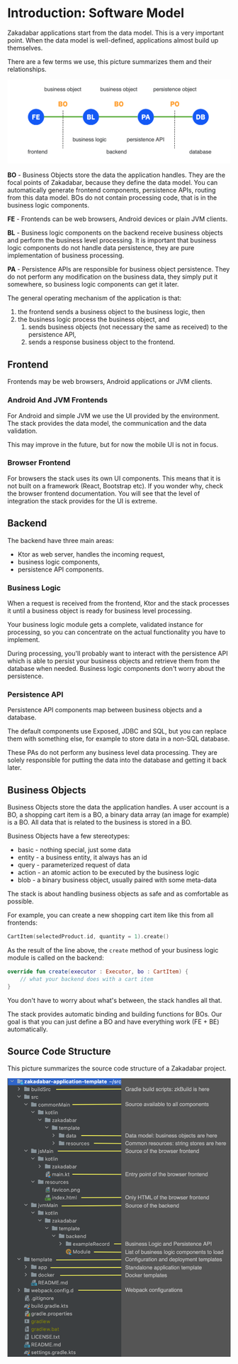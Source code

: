 # Introduction: Software Model

Zakadabar applications start from the data model. This is a very important point. When the data
model is well-defined, applications almost build up themselves.

There are a few terms we use, this picture summarizes them and their relationships.

![Terminology](./terminology.png)

**BO** - Business Objects store the data the application handles. They are the focal points
of Zakadabar, because they define the data model. You can automatically generate frontend
components, persistence APIs, routing from this data model. BOs do not contain processing
code, that is in the business logic components.

**FE** - Frontends can be web browsers, Android devices or plain JVM clients.

**BL** - Business logic components on the backend receive business objects and perform
the business level processing. It is important that business logic components do 
not handle data persistence, they are pure implementation of business processing.

**PA** - Persistence APIs are responsible for business object persistence. They do
not perform any modification on the business data, they simply put it somewhere,
so business logic components can get it later.

The general operating mechanism of the application is that:

1. the frontend sends a business object to the business logic, then
1. the business logic process the business object, and
    1. sends business objects (not necessary the same as received) to the persistence API,
    1. sends a response business object to the frontend.

## Frontend

Frontends may be web browsers, Android applications or JVM clients.

### Android And JVM Frontends

For Android and simple JVM we use the UI provided by the environment. The stack
provides the data model, the communication and the data validation. 
  
This may improve in the future, but for now the mobile UI is not in focus.

### Browser Frontend

For browsers the stack uses its own UI components. This means that it is not built on
a framework (React, Bootstrap etc). If you wonder why, check the browser frontend
documentation. You will see that the level of integration the stack provides for
the UI is extreme.

## Backend

The backend have three main areas:

* Ktor as web server, handles the incoming request,
* business logic components,
* persistence API components.

### Business Logic

When a request is received from the frontend, Ktor and the stack processes it
until a business object is ready for business level processing.

Your business logic module gets a complete, validated instance for processing, so
you can concentrate on the actual functionality you have to implement.

During processing, you'll probably want to interact with the persistence API which
is able to persist your business objects and retrieve them from the database when
needed. Business logic components don't worry about the persistence.

### Persistence API

Persistence API components map between business objects and a database. 

The default components use Exposed, JDBC and SQL, but you can replace them with
something else, for example to store data in a non-SQL database.

These PAs do not perform any business level data processing. They are solely
responsible for putting the data into the database and getting it back later.

## Business Objects

Business Objects store the data the application handles. A user account is
a BO, a shopping cart item is a BO, a binary data array (an image for example)
is a BO. All data that is related to the business is stored in a BO. 
 
Business Objects have a few stereotypes:

* basic - nothing special, just some data
* entity - a business entity, it always has an id
* query - parameterized request of data
* action - an atomic action to be executed by the business logic
* blob - a binary business object, usually paired with some meta-data

The stack is about handling business objects as safe and as comfortable as possible.

For example, you can create a new shopping cart item like this from all frontends:

```kotlin
CartItem(selectedProduct.id, quantity = 1).create()
```

As the result of the line above, the `create` method of your business logic module 
is called on the backend:

```kotlin
override fun create(executor : Executor, bo : CartItem) {
    // what your backend does with a cart item
}
```

You don't have to worry about what's between, the stack handles all that.

The stack provides automatic binding and building functions for BOs. Our goal
is that you can just define a BO and have everything work (FE + BE) automatically.

## Source Code Structure

This picture summarizes the source code structure of a Zakadabar project.

![Project Structure](./project.png)